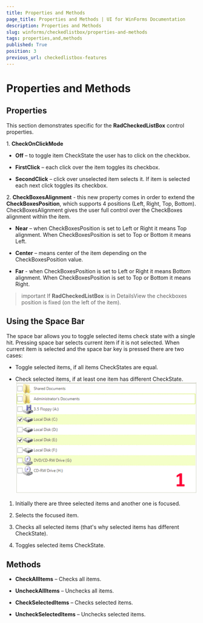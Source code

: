 ```yaml
---
title: Properties and Methods
page_title: Properties and Methods | UI for WinForms Documentation
description: Properties and Methods
slug: winforms/checkedlistbox/properties-and-methods
tags: properties,and,methods
published: True
position: 3
previous_url: checkedlistbox-features
---
```


# Properties and Methods



## Properties

This section demonstrates specific for the __RadCheckedListBox__ control properties.
      

1\. __CheckOnClickMode__

* __Off__ – to toggle item CheckState the user has to click on the checkbox.

* __FirstClick__ – each click over the item toggles its checkbox.

* __SecondClick__ – click over unselected item selects it. If item is selected each next click toggles its checkbox.

2\. __CheckBoxesAlignment__ - this new property comes in order to extend the __CheckBoxesPosition__, which supports 4 positions (Left, Right, Top, Bottom). CheckBoxesAlignment gives the user full control over the CheckBoxes alignment within the item.
            

* __Near__ – when CheckBoxesPosition is set to Left or Right it means Top alignment. When CheckBoxesPosition is set to Top or Bottom it means Left.

* __Center__ – means center of the item depending on the CheckBoxesPosition value.

* __Far__ - when CheckBoxesPosition is set to Left or Right it means Bottom alignment. When CheckBoxesPosition is set to Top or Bottom it means Right.

>important If __RadCheckedListBox__ is in DetailsView the checkboxes position is fixed (on the left of the item).
>


## Using the Space Bar
      

The space bar allows you to toggle selected items check state with a single hit. Pressing space bar selects current item if it is not selected. When current item is selected and the space bar key is pressed there are two cases:
        

* Toggle selected items, if all items CheckStates are equal.

* Check selected items, if at least one item has different CheckState. ![checkedlistbox-features 001](images/checkedlistbox-features001.gif)



1. Initially there are three selected items and another one is focused.

1. Selects the focused item.

1. Checks all selected items (that's why selected items has different CheckState).

1. Toggles selected items CheckState.

## Methods
      

* __CheckAllItems__ – Checks all items.
            

* __UncheckAllItems__ – Unchecks all items.
            

* __CheckSelectedItems__ – Checks selected items.
            

* __UncheckSelectedItems__ – Unchecks selected items.
            
